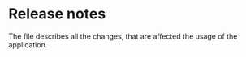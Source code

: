 # Release notes

The file describes all the changes, that are affected the usage of the application.
